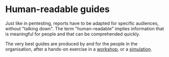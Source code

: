 # Human-readable guides

Just like in pentesting, reports have to be adapted for specific audiences, without "talking down".
The term "human-readable" implies information that is meaningful for people and that can be comprehended quickly. 

The very best guides are produced by and for the people in the organisation, after a hands-on exercise in a [workshop](workshops.md), or a [simulation](simulations.md). 
